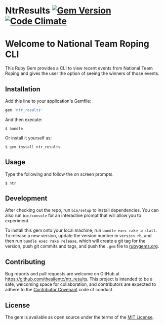 # NtrResults [![Gem Version](https://badge.fury.io/rb/ntr_results.svg)](https://badge.fury.io/rb/ntr_results) [![Code Climate](https://codeclimate.com/github/codeclimate/codeclimate/badges/gpa.svg)](https://codeclimate.com/github/codeclimate/codeclimate)

# Welcome to  National Team Roping CLI  

This Ruby Gem provides a CLI to view recent events from National Team Roping and gives the user the option of seeing the winners of those events.


## Installation

Add this line to your application's Gemfile:

```ruby
gem 'ntr_results'
```

And then execute:

    $ bundle

Or install it yourself as:

    $ gem install ntr_results

## Usage

Type the following and follow the on screen prompts.

    $ ntr

## Development

After checking out the repo, run `bin/setup` to install dependencies. You can also run `bin/console` for an interactive prompt that will allow you to experiment.

To install this gem onto your local machine, run `bundle exec rake install`. To release a new version, update the version number in `version.rb`, and then run `bundle exec rake release`, which will create a git tag for the version, push git commits and tags, and push the `.gem` file to [rubygems.org](https://rubygems.org).

## Contributing

Bug reports and pull requests are welcome on GitHub at https://github.com/thesilentc/ntr_results. This project is intended to be a safe, welcoming space for collaboration, and contributors are expected to adhere to the [Contributor Covenant](http://contributor-covenant.org) code of conduct.


## License

The gem is available as open source under the terms of the [MIT License](http://opensource.org/licenses/MIT).
